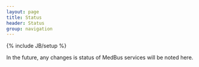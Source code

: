 ```yaml
---
layout: page
title: Status
header: Status
group: navigation
---
```

{% include JB/setup %}

In the future, any changes is status of MedBus services will be noted here. 
